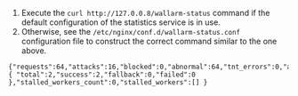 1.  Execute the `curl http://127.0.0.8/wallarm-status` command if the default configuration of the statistics service is in use. 
2.  Otherwise, see the `/etc/nginx/conf.d/wallarm-status.conf` configuration file to construct the correct command similar to the one above.
```
{"requests":64,"attacks":16,"blocked":0,"abnormal":64,"tnt_errors":0,"api_errors":0,"requests_lost":0,"segfaults":0,"memfaults":0,"softmemfaults":0,"time_detect":0,"db_id":46,"lom_id":4,"proton_instances": { "total":2,"success":2,"fallback":0,"failed":0 },"stalled_workers_count":0,"stalled_workers":[] }
```